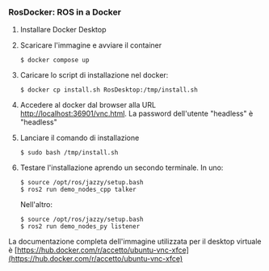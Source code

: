 ### RosDocker: ROS in a Docker

 1.  Installare Docker Desktop
 2. Scaricare l'immagine e avviare il container

        $ docker compose up

 3. Caricare lo script di installazione nel docker:

        $ docker cp install.sh RosDesktop:/tmp/install.sh

 4. Accedere al docker dal browser alla URL [http://localhost:36901/vnc.html](http://localhost:36901/vnc.html). La password dell'utente "headless" è "headless"
 5. Lanciare il comando di installazione

        $ sudo bash /tmp/install.sh

 6. Testare l'installazione aprendo un secondo terminale.
    In uno:

        $ source /opt/ros/jazzy/setup.bash
        $ ros2 run demo_nodes_cpp talker

    Nell'altro:

        $ source /opt/ros/jazzy/setup.bash
        $ ros2 run demo_nodes_py listener

La documentazione completa dell'immagine utilizzata per il desktop virtuale è [https://hub.docker.com/r/accetto/ubuntu-vnc-xfce](https://hub.docker.com/r/accetto/ubuntu-vnc-xfce)
